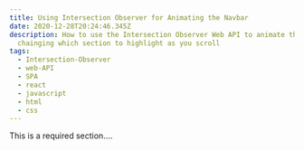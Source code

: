 ```yaml
---
title: Using Intersection Observer for Animating the Navbar
date: 2020-12-28T20:24:46.345Z
description: How to use the Intersection Observer Web API to animate the Navbar
  chainging which section to highlight as you scroll
tags:
  - Intersection-Observer
  - web-API
  - SPA
  - react
  - javascript
  - html
  - css
---
```

This is a required section....